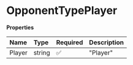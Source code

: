 # OpponentTypePlayer

**Properties**

| Name   | Type   | Required | Description |
| :----- | :----- | :------- | :---------- |
| Player | string | ✅       | "Player"    |

<!-- This file was generated by liblab | https://liblab.com/ -->
